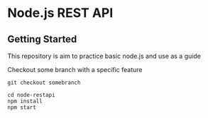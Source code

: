 # Node.js REST API

## Getting Started

This repository is aim to practice basic node.js and use as a guide


Checkout some branch with a specific feature

`git checkout somebranch`

```
cd node-restapi
npm install
npm start
```
